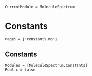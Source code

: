 ```@meta
CurrentModule = MoleculeSpectrum
```

# Constants

```@index
Pages = ["constants.md"]
```

## Constants

```@autodocs
Modules = [MoleculeSpectrum.Constants]
Public = false
```